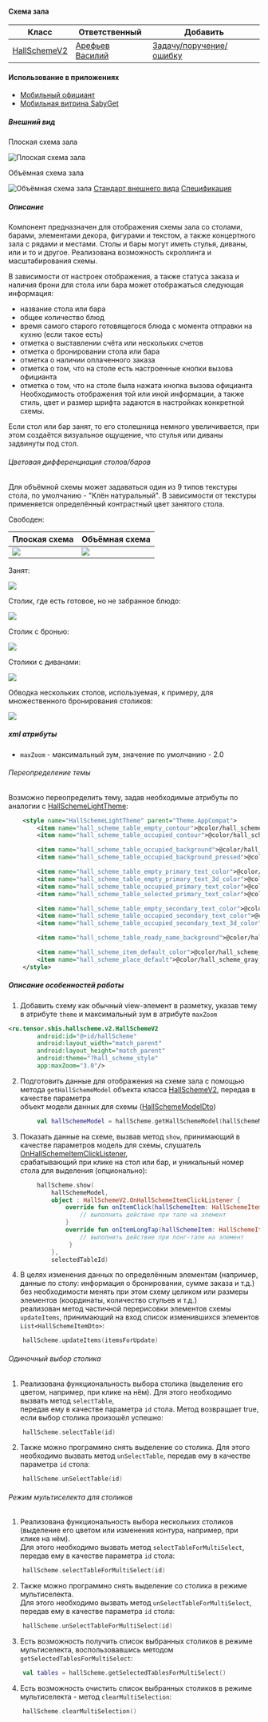 #### Схема зала

|Класс|Ответственный|Добавить|
|-----|-------------|--------|
|[HallSchemeV2](src/main/java/ru/tensor/sbis/hallscheme/v2/HallSchemeV2.kt)|[Арефьев Василий](https://online.sbis.ru/person/e527db11-4521-4f42-a160-d6fdbbc89e8e)|[Задачу/поручение/ошибку](https://online.sbis.ru/area/eacc8dbf-5fb4-4ca3-a357-2e7b206bd578)|

#### Использование в приложениях
- [Мобильный официант](https://git.sbis.ru/mobileworkspace/apps/droid/waiter2)
- [Мобильная витрина SabyGet](https://git.sbis.ru/mobileworkspace/apps/droid/showcase)

##### Внешний вид
Плоская схема зала

![Плоская схема зала](doc_resources/img/hallscheme_flat.png)

Объёмная схема зала

![Объёмная схема зала](doc_resources/img/hallscheme_3d.png)
[Стандарт внешнего вида](http://axure.tensor.ru/presto4/#p=схема&g=1)
[Спецификация](http://axure.tensor.ru/sitebuilder/спецификация.html)

##### Описание
Компонент предназначен для отображения схемы зала со столами, барами, элементами декора, фигурами и текстом,
а также концертного зала с рядами и местами. Столы и бары могут иметь стулья, диваны, или и то и другое.
Реализована возможность скроллинга и масштабирования схемы.

В зависимости от настроек отображения, а также статуса заказа и наличия брони для стола или бара может отображаться следующая информация:
- название стола или бара
- общее количество блюд
- время самого старого готовящегося блюда с момента отправки на кухню (если такое есть)
- отметка о выставлении счёта или нескольких счетов
- отметка о бронировании стола или бара
- отметка о наличии оплаченного заказа
- отметка о том, что на столе есть настроенные кнопки вызова официанта
- отметка о том, что на столе была нажата кнопка вызова официанта
Необходимость отображения той или иной информации, а также стиль, цвет и размер шрифта задаются в настройках конкретной схемы.

Если стол или бар занят, то его столешница немного увеличивается, при этом создаётся визуальное ощущение, что стулья или диваны задвинуты под стол.

###### Цветовая дифференциация столов/баров
Для объёмной схемы может задаваться один из 9 типов текстуры стола, по умолчанию - "Клён натуральный".
В зависимости от текстуры применяется определённый контрастный цвет занятого стола.


Свободен:

|Плоская схема|Объёмная схема|
|-------------|--------------|
|![](doc_resources/img/hallscheme-table-empty.png)|![](doc_resources/img/hallscheme_table_3d.png)|


Занят:

![](doc_resources/img/hallscheme-table-occupied.png)

Столик, где есть готовое, но не забранное блюдо:

![](doc_resources/img/hallscheme-table-with-ready-dish.png)

Столик с бронью:

![](doc_resources/img/hallscheme-table-booking.png)

Столики с диванами:

![](doc_resources/img/hallscheme-table-sofas.png)

Обводка нескольких столов, используемая, к примеру, для множественного бронирования столиков:

![](doc_resources/img/hallscheme_outline.png)

##### xml атрибуты
- `maxZoom` - максимальный зум, значение по умолчанию - 2.0  

###### Переопределение темы
Возможно переопределить тему, задав необходимые атрибуты по аналогии с [HallSchemeLightTheme](src/main/res/values/theme_hall_scheme.xml):
```xml
    <style name="HallSchemeLightTheme" parent="Theme.AppCompat">
        <item name="hall_scheme_table_empty_contour">@color/hall_scheme_gray_empty</item>
        <item name="hall_scheme_table_occupied_contour">@color/hall_scheme_table_occupied_contour_light</item>

        <item name="hall_scheme_table_occupied_background">@color/hall_scheme_table_occupied_background_light</item>
        <item name="hall_scheme_table_occupied_background_pressed">@color/hall_scheme_table_occupied_background_pressed_light</item>

        <item name="hall_scheme_table_empty_primary_text_color">@color/hall_scheme_table_empty_primary_text_color_light</item>
        <item name="hall_scheme_table_empty_primary_text_3d_color">@color/hall_scheme_dark_blue</item>
        <item name="hall_scheme_table_occupied_primary_text_color">@color/hall_scheme_table_occupied_primary_text_color_light</item>
        <item name="hall_scheme_table_selected_primary_text_color">@color/palette_color_dark_red1</item>

        <item name="hall_scheme_table_empty_secondary_text_color">@color/hall_scheme_dark_blue</item>
        <item name="hall_scheme_table_occupied_secondary_text_color">@color/hall_scheme_table_occupied_secondary_text_color_light</item>
        <item name="hall_scheme_table_occupied_secondary_text_3d_color">@color/hall_scheme_dark_blue</item>

        <item name="hall_scheme_table_ready_name_background">@color/hall_scheme_table_ready_name_background_light</item>

        <item name="hall_scheme_item_default_color">@color/hall_scheme_dark_blue</item>
        <item name="hall_scheme_place_default">@color/hall_scheme_gray_empty</item>
    </style>
```

##### Описание особенностей работы 
1. Добавить схему как обычный view-элемент в разметку, указав тему в атрибуте `theme` и максимальный зум в атрибуте `maxZoom`
```xml    
<ru.tensor.sbis.hallscheme.v2.HallSchemeV2
        android:id="@+id/hallScheme"
        android:layout_width="match_parent"
        android:layout_height="match_parent"
        android:theme="?hall_scheme_style"
        app:maxZoom="3.0"/>
```
2. Подготовить данные для отображения на схеме зала с помощью метода `getHallSchemeModel` объекта класса [HallSchemeV2](src/main/java/ru/tensor/sbis/hallscheme/v2/HallSchemeV2.kt), передав в качестве параметра  
объект модели данных для схемы ([HallSchemeModelDto](src/main/java/ru/tensor/sbis/hallscheme/v2/data/HallSchemeModelDto.kt))  

```kotlin
        val hallSchemeModel = hallScheme.getHallSchemeModel(hallSchemeModelDto)
```
3. Показать данные на схеме, вызвав метод `show`, принимающий в качестве параметров модель для схемы, слушатель [OnHallSchemeItemClickListener](src/main/java/ru/tensor/sbis/hallscheme/v2/HallSchemeV2.kt),  
срабатывающий при клике на стол или бар, и уникальный номер стола для выделения (опционально):
```kotlin
        hallScheme.show(
            hallSchemeModel, 
            object : HallSchemeV2.OnHallSchemeItemClickListener {
                override fun onItemClick(hallSchemeItem: HallSchemeItem) {
                    // выполнить действие при тапе на элемент
                }
                override fun onItemLongTap(hallSchemeItem: HallSchemeItem): Boolean {
                    // выполнить действие при лонг-тапе на элемент            
                 }
            },
            selectedTableId)
```
4. В целях изменения данных по определённым элементам (например, данные по столу: информация о бронировании, сумме заказа и т.д.)  
без необходимости менять при этом схему целиком или размеры элементов (координаты, количество стульев и т.д.)  
реализован метод частичной перерисовки элементов схемы `updateItems`, принимающий на вход список изменившихся элементов `List<HallSchemeItemDto>`:
```kotlin
    hallScheme.updateItems(itemsForUpdate)
```

###### Одиночный выбор столика
1. Реализована функциональность выбора столика (выделение его цветом, например, при клике на нём). Для этого необходимо вызвать метод `selectTable`,  
передав ему в качестве параметра `id` стола. Метод возвращает true, если выбор столика произошёл успешно:
```kotlin
    hallScheme.selectTable(id)
```
2. Также можно программно снять выделение со столика. Для этого необходимо вызвать метод `unSelectTable`, передав ему в качестве параметра `id` стола:
```kotlin
    hallScheme.unSelectTable(id)
```

###### Режим мультиселекта для столиков
1. Реализована функциональность выбора нескольких столиков (выделение его цветом или изменения контура, например, при клике на нём).  
Для этого необходимо вызвать метод `selectTableForMultiSelect`, передав ему в качестве параметра `id` стола:
```kotlin
    hallScheme.selectTableForMultiSelect(id)
```
2. Также можно программно снять выделение со столика в режиме мультиселекта.  
Для этого необходимо вызвать метод `unSelectTableForMultiSelect`, передав ему в качестве параметра `id` стола:
```kotlin
    hallScheme.unSelectTableForMultiSelect(id)
```
3. Есть возможность получить список выбранных столиков в режиме мультиселекта, воспользовавшись методом `getSelectedTablesForMultiSelect`:
```kotlin
    val tables = hallScheme.getSelectedTablesForMultiSelect()
```
4. Есть возможность очистить список выбранных столиков в режиме мультиселекта - метод `clearMultiSelection`:
```kotlin
    hallScheme.clearMultiSelection()
```